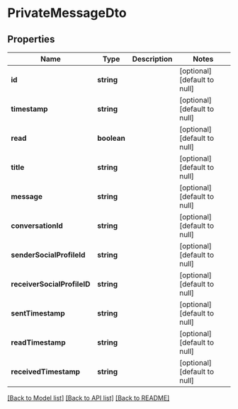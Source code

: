 # PrivateMessageDto

## Properties
Name | Type | Description | Notes
------------ | ------------- | ------------- | -------------
**id** | **string** |  | [optional] [default to null]
**timestamp** | **string** |  | [optional] [default to null]
**read** | **boolean** |  | [optional] [default to null]
**title** | **string** |  | [optional] [default to null]
**message** | **string** |  | [optional] [default to null]
**conversationId** | **string** |  | [optional] [default to null]
**senderSocialProfileId** | **string** |  | [optional] [default to null]
**receiverSocialProfileID** | **string** |  | [optional] [default to null]
**sentTimestamp** | **string** |  | [optional] [default to null]
**readTimestamp** | **string** |  | [optional] [default to null]
**receivedTimestamp** | **string** |  | [optional] [default to null]

[[Back to Model list]](../README.md#documentation-for-models) [[Back to API list]](../README.md#documentation-for-api-endpoints) [[Back to README]](../README.md)


